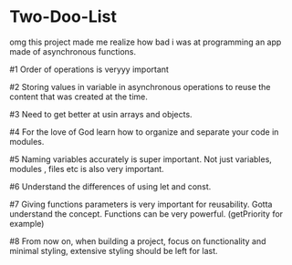# Two-Doo-List

omg this project made me realize how bad i was at programming an app made of asynchronous functions. 

#1 Order of operations is veryyy important

#2 Storing values in variable in asynchronous operations to reuse the content that was created at the time.

#3 Need to get better at usin arrays and objects.

#4 For the love of God learn how to organize and separate your code in modules.

#5 Naming variables accurately is super important. Not just variables, modules , files etc is also very important.

#6 Understand the differences of using let and const.

#7 Giving functions parameters is very important for reusability. Gotta understand the concept. Functions can be very powerful. (getPriority for example)

#8 From now on, when building a project, focus on functionality and minimal styling, extensive styling should be left for last.

